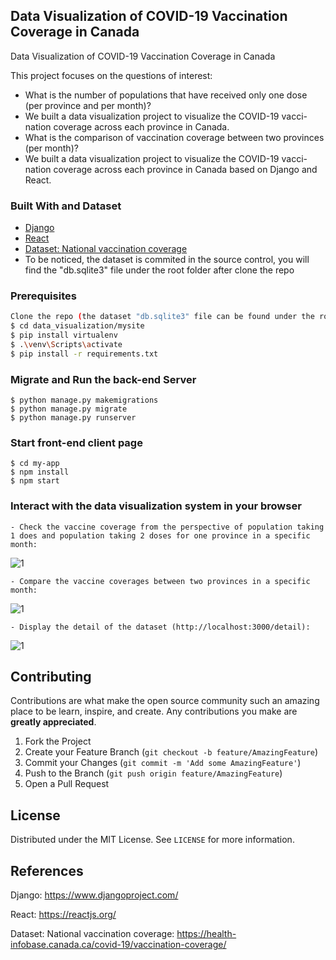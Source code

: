 <!-- PROJECT LOGO
<br />
<p align="center">
  <a href="https://github.com/othneildrew/Best-README-Template">
    <img src="images/logo.png" alt="Logo" width="80" height="80">
  </a>

  <h3 align="center">Best-README-Template</h3>

  <p align="center">
    An awesome README template to jumpstart your projects!
    <br />
    <a href="https://github.com/othneildrew/Best-README-Template"><strong>Explore the docs »</strong></a>
    <br />
    <br />
    <a href="https://github.com/othneildrew/Best-README-Template">View Demo</a>
    ·
    <a href="https://github.com/othneildrew/Best-README-Template/issues">Report Bug</a>
    ·
    <a href="https://github.com/othneildrew/Best-README-Template/issues">Request Feature</a>
  </p>
</p>
-->


<!-- TABLE OF CONTENTS 
## Table of Contents

* [About the Project](#about-the-project)
  * [Built With](#built-with)
* [Getting Started](#getting-started)
  * [Prerequisites](#prerequisites)
  * [Installation](#installation)
* [Usage](#usage)
* [Roadmap](#roadmap)
* [Contributing](#contributing)
* [License](#license)
* [Contact](#contact)
* [Acknowledgements](#acknowledgements)
-->


<!-- ABOUT THE PROJECT -->
## Data Visualization of COVID-19 Vaccination Coverage in Canada
Data Visualization of COVID-19 Vaccination Coverage in Canada

This project focuses on the questions of interest:
* What is the number of populations that have received only one dose (per province and per month)? 
* We built a data visualization project to visualize the COVID-19 vacci-nation coverage across each province in Canada. 
* What is the comparison of vaccination coverage between two provinces (per month)?
* We built a data visualization project to visualize the COVID-19 vacci-nation coverage across each province in Canada based on Django and React. 

### Built With and Dataset 
* [Django](https://www.djangoproject.com/)
* [React](https://reactjs.org/)
* [Dataset: National vaccination coverage](https://health-infobase.canada.ca/covid-19/vaccination-coverage/)
* To be noticed, the dataset is commited in the source control, you will find the "db.sqlite3" file under the root folder after clone the repo

### Prerequisites
```sh
Clone the repo (the dataset "db.sqlite3" file can be found under the root folder after clone the repo)
$ cd data_visualization/mysite
$ pip install virtualenv
$ .\venv\Scripts\activate
$ pip install -r requirements.txt
```

### Migrate and Run the back-end Server
```
$ python manage.py makemigrations
$ python manage.py migrate
$ python manage.py runserver
```

### Start front-end client page
```
$ cd my-app
$ npm install
$ npm start
```

### Interact with the data visualization system in your browser
```
- Check the vaccine coverage from the perspective of population taking 1 does and population taking 2 doses for one province in a specific month:
```
![1](https://github.com/txrxrxr/data_visualization/blob/master/mysite/my-app/public/pic1.png) 

```
- Compare the vaccine coverages between two provinces in a specific month:
```
![1](https://github.com/txrxrxr/data_visualization/blob/master/mysite/my-app/public/pic2.png) 

```
- Display the detail of the dataset (http://localhost:3000/detail):
```
![1](https://github.com/txrxrxr/data_visualization/blob/master/mysite/my-app/public/pic3.png) 


## Contributing

Contributions are what make the open source community such an amazing place to be learn, inspire, and create. Any contributions you make are **greatly appreciated**.

1. Fork the Project
2. Create your Feature Branch (`git checkout -b feature/AmazingFeature`)
3. Commit your Changes (`git commit -m 'Add some AmazingFeature'`)
4. Push to the Branch (`git push origin feature/AmazingFeature`)
5. Open a Pull Request



<!-- LICENSE -->
## License

Distributed under the MIT License. See `LICENSE` for more information.

## References
Django: https://www.djangoproject.com/

React: https://reactjs.org/

Dataset: National vaccination coverage: https://health-infobase.canada.ca/covid-19/vaccination-coverage/

